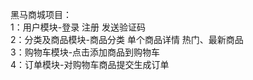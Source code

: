 黑马商城项目：<br>
1：用户模块-登录 注册 发送验证码<br>
2：分类及商品模块-商品分类 单个商品详情 热门、最新商品<br>
3：购物车模块-点击添加商品到购物车<br>
4：订单模块-对购物车商品提交生成订单<br>
